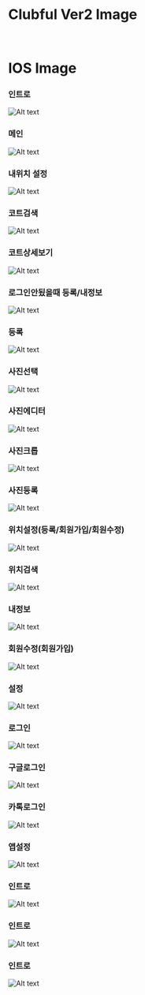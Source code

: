# Clubful Ver2 Image
<br>


# IOS Image

### 인트로<br>
![Alt text](00.png)
<br>
### 메인<br>
![Alt text](01.png)
<br>
### 내위치 설정<br>
![Alt text](02.png)
<br>
### 코트검색<br>
![Alt text](03.png)
<br>
### 코트상세보기<br>
![Alt text](04.png)
<br>
### 로그인안됬을때 등록/내정보<br>
![Alt text](05.png)
<br>
### 등록<br>
![Alt text](06.png)
<br>
### 사진선택<br>
![Alt text](06_1.png)
<br>
### 사진에디터<br>
![Alt text](06_2.png)
<br>
### 사진크롭<br>
![Alt text](06_3.png)
<br>
### 사진등록<br>
![Alt text](06_4.png)
<br>
### 위치설정(등록/회원가입/회원수정)<br>
![Alt text](07.png)
<br>
### 위치검색<br>
![Alt text](08.png)
<br>
### 내정보<br>
![Alt text](09.png)
<br>
### 회원수정(회원가입)<br>
![Alt text](10.png)
<br>
### 설정<br>
![Alt text](11.png)
<br>
### 로그인<br>
![Alt text](12_1.png)
<br>
### 구글로그인<br>
![Alt text](12_2.png)
<br>
### 카톡로그인<br>
![Alt text](12_3.png)
<br>
### 앱설정<br>
![Alt text](13.png)
<br>
### 인트로<br>
![Alt text](14.png)
<br>
### 인트로<br>
![Alt text](14_1.png)
<br>
### 인트로<br>
![Alt text](14_2.png)


